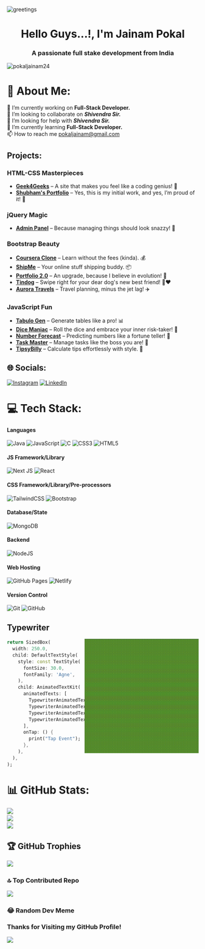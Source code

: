 
![greetings](https://user-images.githubusercontent.com/110078755/193393781-9c3579ca-1d5b-43b6-ae12-4d8fc018a1e7.gif)


<h1 align="center">Hello Guys...!, I'm Jainam Pokal</h1>
<h3 align="center">A passionate full stake development from India</h3>

<p align="left"> <img src="https://komarev.com/ghpvc/?username=pokaljainam24&label=Profile%20views&color=0e75b6&style=flat" alt="pokaljainam24" /> </p>

# 💫 About Me:
🔭 I’m currently working on <b>Full-Stack Developer.</b><br>👯 I’m looking to collaborate on <b><i>Shivendra Sir.</i></b><br>🤝 I’m looking for help with <b><i>Shivendra Sir.</i></b><br>🌱 I’m currently learning <b>Full-Stack Developer.</b><br>📫 How to reach me pokaljainam@gmail.com

## **Projects:**

### **HTML-CSS Masterpieces** 
- **[Geek4Geeks](https://geek4geeks.netlify.app)** – A site that makes you feel like a coding genius! 🧠
- **[Shubham's Portfolio](https://shubham-parekh01.netlify.app)** – Yes, this is my initial work, and yes, I’m proud of it! 🌟

### **jQuery Magic** 
- **[Admin Panel](https://admin-panel04.netlify.app)** – Because managing things should look snazzy! 💼

### **Bootstrap Beauty** 
- **[Coursera Clone](https://coursera-clone04.netlify.app)** – Learn without the fees (kinda). 💰
- **[ShipMe](https://shipme04.netlify.app)** – Your online stuff shipping buddy. 📦
- **[Portfolio 2.0](https://shubham-parekh02.netlify.app)** – An upgrade, because I believe in evolution! 🔄
- **[Tindog](https://tindog04.netlify.app)** – Swipe right for your dear dog's new best friend! 🐶❤️
- **[Aurora Travels](https://aurora-travels.netlify.app)** – Travel planning, minus the jet lag! ✈️

### **JavaScript Fun** 
- **[Tabulo Gen](https://tabulo-gen.netlify.app)** – Generate tables like a pro! 📊
- **[Dice Maniac](https://dice-maniac.netlify.app)** – Roll the dice and embrace your inner risk-taker! 🎲
- **[Number Forecast](https://number-forcast.netlify.app)** – Predicting numbers like a fortune teller! 🔮
- **[Task Master](https://task-master04.netlify.app)** – Manage tasks like the boss you are! 👑
- **[TipsyBilly](https://tipsy-billy.netlify.app)** – Calculate tips effortlessly with style. 💸
  

## 🌐 Socials:
[![Instagram](https://img.shields.io/badge/Instagram-%23E4405F.svg?logo=Instagram&logoColor=white)](https://instagram.com/jainam._.24____) 
[![LinkedIn](https://img.shields.io/badge/LinkedIn-%230077B5.svg?logo=linkedin&logoColor=white)](https://linkedin.com/in/https://www.linkedin.com/in/jainam-pokal-484413243/)

# 💻 Tech Stack:
#### Languages
![Java](https://img.shields.io/badge/-Java-000?style=for-the-badge&logo=java)
![JavaScript](https://img.shields.io/badge/-JavaScript-000?style=for-the-badge&logo=javascript)
![C](https://img.shields.io/badge/c-000?style=for-the-badge&logo=c&logoColor=white)
![CSS3](https://img.shields.io/badge/-CSS3-000?style=for-the-badge&logo=css3)
![HTML5](https://img.shields.io/badge/-HTML5-000?style=for-the-badge&logo=html5)

#### JS Framework/Library
![Next JS](https://img.shields.io/badge/-NextJS-000?style=for-the-badge&logo=next.js)
![React](https://img.shields.io/badge/-ReactJS-000?style=for-the-badge&logo=react)

#### CSS Framework/Library/Pre-processors
![TailwindCSS](https://img.shields.io/badge/-TailwindCSS-000?style=for-the-badge&logo=tailwind-css)
![Bootstrap](https://img.shields.io/badge/-Bootstrap-000?style=for-the-badge&logo=bootstrap)

#### Database/State
![MongoDB](https://img.shields.io/badge/-MongoDB-000?style=for-the-badge&logo=mongodb)

#### Backend
![NodeJS](https://img.shields.io/badge/-NodeJS-000?style=for-the-badge&logo=node.js&logoColor=pink)

#### Web Hosting
![GitHub Pages](https://img.shields.io/badge/-GitHub%20Pages-000?style=for-the-badge&logo=github)
![Netlify](https://img.shields.io/badge/-Netlify-000?style=for-the-badge&logo=netlify)

#### Version Control
![Git](https://img.shields.io/badge/-Git-000?style=for-the-badge&logo=git)
![GitHub](https://img.shields.io/badge/-GitHub-000?style=for-the-badge&logo=github)

## Typewriter

<img src="https://github.com/aagarwal1012/Animated-Text-Kit/blob/master/display/typewriter.gif?raw=true" align = "right" height = "300px">

```dart
return SizedBox(
  width: 250.0,
  child: DefaultTextStyle(
    style: const TextStyle(
      fontSize: 30.0,
      fontFamily: 'Agne',
    ),
    child: AnimatedTextKit(
      animatedTexts: [
        TypewriterAnimatedText('Discipline is the best tool'),
        TypewriterAnimatedText('Design first, then code'),
        TypewriterAnimatedText('Do not patch bugs out, rewrite them'),
        TypewriterAnimatedText('Do not test bugs out, design them out'),
      ],
      onTap: () {
        print("Tap Event");
      },
    ),
  ),
);
```
# 📊 GitHub Stats:
![](https://github-readme-stats.vercel.app/api?username=pokaljainam24&theme=react&hide_border=false&include_all_commits=false&count_private=false)<br/>
![](https://github-readme-streak-stats.herokuapp.com/?user=pokaljainam24&theme=react&hide_border=false)<br/>
![](https://github-readme-stats.vercel.app/api/top-langs/?username=pokaljainam24&theme=react&hide_border=false&include_all_commits=false&count_private=false&layout=compact)

## 🏆 GitHub Trophies
![](https://github-profile-trophy.vercel.app/?username=pokaljainam24&theme=radical&no-frame=false&no-bg=false&margin-w=4)

### 🔝 Top Contributed Repo
![](https://github-contributor-stats.vercel.app/api?username=pokaljainam24&limit=5&theme=dark&combine_all_yearly_contributions=true)

### 😂 Random Dev Meme
 <!--~~~~~~~~~~~~~~~~~~
      .__(.)< (MEOW)
       \___)
       /\ /\ 
  ~~~~~~~~~~~~~~~~~~-->

### Thanks for Visiting my GitHub Profile!

[![](https://visitcount.itsvg.in/api?id=pokaljainam24&label=Profile%20Views&color=1&icon=0&pretty=true)](https://visitcount.itsvg.in)

<!-- Proudly created with GPRM ( https://gprm.itsvg.in ) -->


